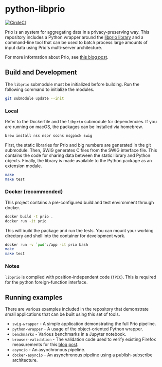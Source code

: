 # python-libprio

[![CircleCI](https://circleci.com/gh/mozilla/python-libprio.svg?style=svg)](https://circleci.com/gh/mozilla/python-libprio)

Prio is an system for aggregating data in a privacy-preserving way. This
repository includes a Python wrapper around the [libprio
library](https://github.com/mozilla/libprio) and a command-line tool that can be
used to batch process large amounts of input data using Prio's multi-server
architecture.

For more information about Prio, see [this blog
post](https://hacks.mozilla.org/2018/10/testing-privacy-preserving-telemetry-with-prio/).

## Build and Development

The `libprio` submodule must be initialized before building. Run the following
command to initialize the modules.

```bash
git submodule update --init
```

### Local

Refer to the Dockerfile and the `libprio` submodule for dependencies. If you are
running on macOS, the packages can be installed via homebrew.

```bash
brew install nss nspr scons msgpack swig
```

First, the static libraries for Prio and big numbers are generated in the git
submodule. Then, SWIG generates C files from the SWIG interface file. This
contains the code for sharing data between the static library and Python
objects. Finally, the library is made available to the Python package as an
extension module.

```bash
make
make test
```

### Docker (recommended)

This project contains a pre-configured build and test environment through
docker.

```bash
docker build -t prio .
docker run -it prio
```

This will build the package and run the tests. You can mount your working
directory and shell into the container for development work.

```bash
docker run -v `pwd`:/app -it prio bash
make
make test
```

### Notes

`libprio` is compiled with position-independent code (`fPIC`).
This is required for the python foreign-function interface.

## Running examples

There are various examples included in the repository that demonstrate small
applications that can be built using this set of tools.

* `swig-wrapper` - A simple application demonstrating the full Prio pipeline.
* `python-wrapper` - A usage of the object-oriented Python wrapper.
* `benchmarks` - Various benchmarks in a Jupyter notebook.
* `browser-validation` - The validation code used to verify existing Firefox
  measurements for this [blog
  post](https://hacks.mozilla.org/2018/10/testing-privacy-preserving-telemetry-with-prio/).
* `asyncio` - An asynchronous pipeline.
* `docker-asyncio` - An asynchronous pipeline using a publish-subscribe
  architecture.
